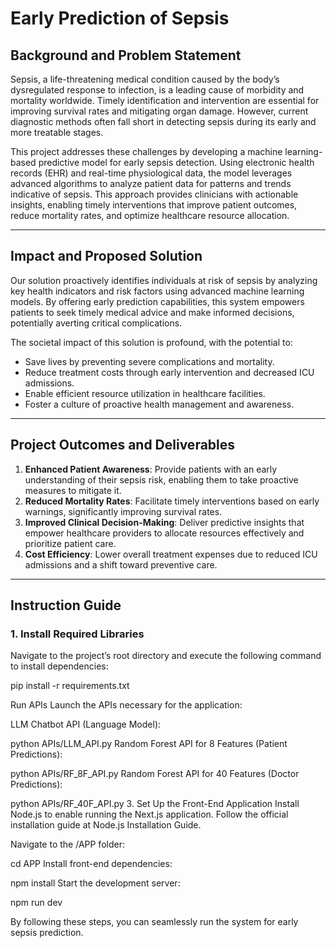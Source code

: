 # **Early Prediction of Sepsis**

## **Background and Problem Statement**
Sepsis, a life-threatening medical condition caused by the body’s dysregulated response to infection, is a leading cause of morbidity and mortality worldwide. Timely identification and intervention are essential for improving survival rates and mitigating organ damage. However, current diagnostic methods often fall short in detecting sepsis during its early and more treatable stages.

This project addresses these challenges by developing a machine learning-based predictive model for early sepsis detection. Using electronic health records (EHR) and real-time physiological data, the model leverages advanced algorithms to analyze patient data for patterns and trends indicative of sepsis. This approach provides clinicians with actionable insights, enabling timely interventions that improve patient outcomes, reduce mortality rates, and optimize healthcare resource allocation.

---

## **Impact and Proposed Solution**
Our solution proactively identifies individuals at risk of sepsis by analyzing key health indicators and risk factors using advanced machine learning models. By offering early prediction capabilities, this system empowers patients to seek timely medical advice and make informed decisions, potentially averting critical complications.

The societal impact of this solution is profound, with the potential to:
- Save lives by preventing severe complications and mortality.
- Reduce treatment costs through early intervention and decreased ICU admissions.
- Enable efficient resource utilization in healthcare facilities.
- Foster a culture of proactive health management and awareness.

---

## **Project Outcomes and Deliverables**

1. **Enhanced Patient Awareness**: Provide patients with an early understanding of their sepsis risk, enabling them to take proactive measures to mitigate it.
2. **Reduced Mortality Rates**: Facilitate timely interventions based on early warnings, significantly improving survival rates.
3. **Improved Clinical Decision-Making**: Deliver predictive insights that empower healthcare providers to allocate resources effectively and prioritize patient care.
4. **Cost Efficiency**: Lower overall treatment expenses due to reduced ICU admissions and a shift toward preventive care.

---

## **Instruction Guide**

### **1. Install Required Libraries**
Navigate to the project’s root directory and execute the following command to install dependencies:

pip install -r requirements.txt

 Run APIs
Launch the APIs necessary for the application:

LLM Chatbot API (Language Model):

python APIs/LLM_API.py
Random Forest API for 8 Features (Patient Predictions):

python APIs/RF_8F_API.py
Random Forest API for 40 Features (Doctor Predictions):

python APIs/RF_40F_API.py
3. Set Up the Front-End Application
Install Node.js to enable running the Next.js application. Follow the official installation guide at Node.js Installation Guide.

Navigate to the /APP folder:

cd APP
Install front-end dependencies:

npm install
Start the development server:


npm run dev

By following these steps, you can seamlessly run the system for early sepsis prediction.
